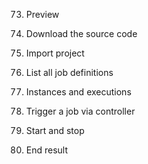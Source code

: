 
73. Preview


74. Download the source code


75. Import project


76. List all job definitions


77. Instances and executions


78. Trigger a job via controller


79. Start and stop


80. End result
